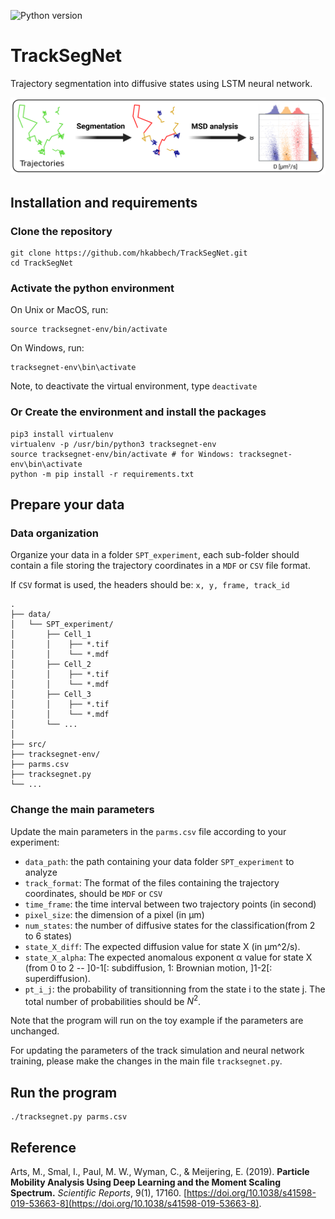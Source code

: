 ![Python version](https://img.shields.io/badge/python-3.8-brightgreen.svg)

# TrackSegNet

Trajectory segmentation into diffusive states using LSTM neural network.


![pipeline](paper/pipeline.png)

## Installation and requirements

### Clone the repository
```
git clone https://github.com/hkabbech/TrackSegNet.git
cd TrackSegNet
```

### Activate the python environment

On Unix or MacOS, run:
```
source tracksegnet-env/bin/activate
```
On Windows, run:
```
tracksegnet-env\bin\activate
```
Note, to deactivate the virtual environment, type `deactivate`

### Or Create the environment and install the packages

```
pip3 install virtualenv
virtualenv -p /usr/bin/python3 tracksegnet-env
source tracksegnet-env/bin/activate # for Windows: tracksegnet-env\bin\activate
python -m pip install -r requirements.txt
```

## Prepare your data

### Data organization

Organize your data in a folder `SPT_experiment`, each sub-folder should contain a file storing the trajectory coordinates in a `MDF` or `CSV` file format.

If `CSV` format is used, the headers should be: `x, y, frame, track_id`

```
.
├── data/
│   └── SPT_experiment/
│       ├── Cell_1
│       │    ├── *.tif
│       │    └── *.mdf
│       ├── Cell_2
│       │    ├── *.tif
│       │    └── *.mdf
│       ├── Cell_3
│       │    ├── *.tif
│       │    └── *.mdf
│       └── ...
│
├── src/
├── tracksegnet-env/
├── parms.csv
├── tracksegnet.py
└── ...
```

### Change the main parameters

Update the main parameters in the `parms.csv` file according to your experiment:

- `data_path`: the path containing your data folder `SPT_experiment` to analyze
- `track_format`: The format of the files containing the trajectory coordinates, should be `MDF` or `CSV`
- `time_frame`: the time interval between two trajectory points (in second)
- `pixel_size`: the dimension of a pixel (in µm)
- `num_states`: the number of diffusive states for the classification(from 2 to 6 states)
- `state_X_diff`: The expected diffusion value for state X (in µm^2/s).
- `state_X_alpha`: The expected anomalous exponent α value for state X (from 0 to 2 -- ]0-1[: subdiffusion, 1: Brownian motion, ]1-2[: superdiffusion).
- `pt_i_j`: the probability of transitionning from the state i to the state j. The total number of probabilities should be $N^2$.

Note that the program will run on the toy example if the parameters are unchanged.

For updating the parameters of the track simulation and neural network training, please make the changes in the main file `tracksegnet.py`.


## Run the program

```
./tracksegnet.py parms.csv
```

## Reference

Arts, M., Smal, I., Paul, M. W., Wyman, C., & Meijering, E. (2019).
**Particle Mobility Analysis Using Deep Learning and the Moment Scaling Spectrum.** _Scientific Reports_, 9(1), 17160. [https://doi.org/10.1038/s41598-019-53663-8](https://doi.org/10.1038/s41598-019-53663-8).
